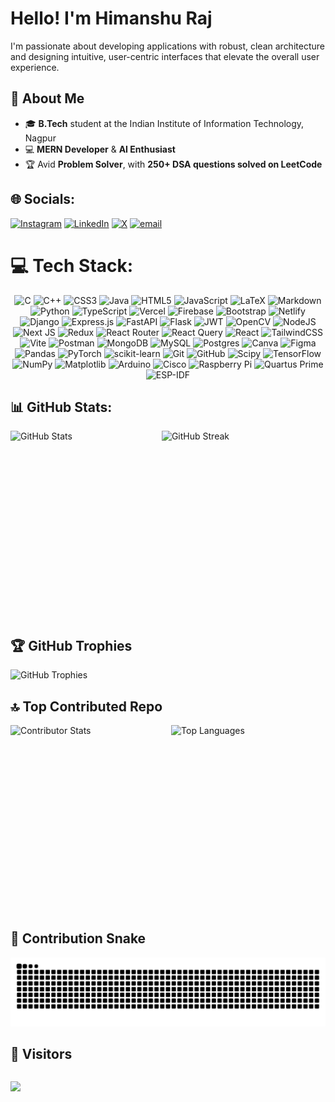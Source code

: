 
# **Hello!**  I'm **Himanshu Raj** 

I'm passionate about developing applications with robust, clean architecture and designing intuitive, user-centric interfaces that elevate the overall user experience.


## 🚀 **About Me**  
- 🎓 **B.Tech** student at the Indian Institute of Information Technology, Nagpur  
- 💻 **MERN Developer** & **AI Enthusiast**   
- 🏆 Avid **Problem Solver**, with **250+ DSA questions solved on LeetCode**  



## 🌐 Socials:
[![Instagram](https://img.shields.io/badge/Instagram-%23E4405F.svg?logo=Instagram&logoColor=white)](https://instagram.com/_.himanshu__raj) [![LinkedIn](https://img.shields.io/badge/LinkedIn-%230077B5.svg?logo=linkedin&logoColor=white)](https://linkedin.com/in/_.himanshu__raj) [![X](https://img.shields.io/badge/X-black.svg?logo=X&logoColor=white)](https://x.com/𝓗𝓲𝓶𝓪𝓷𝓼𝓱𝓾__𝓻𝓪𝓳__) [![email](https://img.shields.io/badge/Email-D14836?logo=gmail&logoColor=white)](mailto:itsmehimanshuraaz@gmail.com) 

# 💻 Tech Stack:
<div align="center">
  
![C](https://img.shields.io/badge/c-%2300599C.svg?style=plastic&logo=c&logoColor=white)
![C++](https://img.shields.io/badge/c++-%2300599C.svg?style=plastic&logo=c%2B%2B&logoColor=white)
![CSS3](https://img.shields.io/badge/css3-%231572B6.svg?style=plastic&logo=css3&logoColor=white) 
![Java](https://img.shields.io/badge/java-%23ED8B00.svg?style=plastic&logo=openjdk&logoColor=white) 
![HTML5](https://img.shields.io/badge/html5-%23E34F26.svg?style=plastic&logo=html5&logoColor=white) 
![JavaScript](https://img.shields.io/badge/javascript-%23323330.svg?style=plastic&logo=javascript&logoColor=%23F7DF1E)
![LaTeX](https://img.shields.io/badge/latex-%23008080.svg?style=plastic&logo=latex&logoColor=white)
![Markdown](https://img.shields.io/badge/markdown-%23000000.svg?style=plastic&logo=markdown&logoColor=white) 
![Python](https://img.shields.io/badge/python-3670A0?style=plastic&logo=python&logoColor=ffdd54) 
![TypeScript](https://img.shields.io/badge/typescript-%23007ACC.svg?style=plastic&logo=typescript&logoColor=white) 
![Vercel](https://img.shields.io/badge/vercel-%23000000.svg?style=plastic&logo=vercel&logoColor=white)
![Firebase](https://img.shields.io/badge/firebase-%23039BE5.svg?style=plastic&logo=firebase)
![Bootstrap](https://img.shields.io/badge/bootstrap-%238511FA.svg?style=plastic&logo=bootstrap&logoColor=white) 
![Netlify](https://img.shields.io/badge/netlify-%23000000.svg?style=plastic&logo=netlify&logoColor=#00C7B7) 
![Django](https://img.shields.io/badge/django-%23092E20.svg?style=plastic&logo=django&logoColor=white) 
![Express.js](https://img.shields.io/badge/express.js-%23404d59.svg?style=plastic&logo=express&logoColor=%2361DAFB) 
![FastAPI](https://img.shields.io/badge/FastAPI-005571?style=plastic&logo=fastapi) 
![Flask](https://img.shields.io/badge/flask-%23000.svg?style=plastic&logo=flask&logoColor=white) 
![JWT](https://img.shields.io/badge/JWT-black?style=plastic&logo=JSON%20web%20tokens) 
![OpenCV](https://img.shields.io/badge/opencv-%23white.svg?style=plastic&logo=opencv&logoColor=white) 
![NodeJS](https://img.shields.io/badge/node.js-6DA55F?style=plastic&logo=node.js&logoColor=white) 
![Next JS](https://img.shields.io/badge/Next-black?style=plastic&logo=next.js&logoColor=white) 
![Redux](https://img.shields.io/badge/redux-%23593d88.svg?style=plastic&logo=redux&logoColor=white) 
![React Router](https://img.shields.io/badge/React_Router-CA4245?style=plastic&logo=react-router&logoColor=white) 
![React Query](https://img.shields.io/badge/-React%20Query-FF4154?style=plastic&logo=react%20query&logoColor=white) 
![React](https://img.shields.io/badge/react-%2320232a.svg?style=plastic&logo=react&logoColor=%2361DAFB) 
![TailwindCSS](https://img.shields.io/badge/tailwindcss-%2338B2AC.svg?style=plastic&logo=tailwind-css&logoColor=white) 
![Vite](https://img.shields.io/badge/vite-%23646CFF.svg?style=plastic&logo=vite&logoColor=white)
![Postman](https://img.shields.io/badge/Postman-FF6C37?style=plastic&logo=postman&logoColor=white) 
![MongoDB](https://img.shields.io/badge/MongoDB-%234ea94b.svg?style=plastic&logo=mongodb&logoColor=white)
![MySQL](https://img.shields.io/badge/mysql-4479A1.svg?style=plastic&logo=mysql&logoColor=white) 
![Postgres](https://img.shields.io/badge/postgres-%23316192.svg?style=plastic&logo=postgresql&logoColor=white) 
![Canva](https://img.shields.io/badge/Canva-%2300C4CC.svg?style=plastic&logo=Canva&logoColor=white) 
![Figma](https://img.shields.io/badge/figma-%23F24E1E.svg?style=plastic&logo=figma&logoColor=white)
![Pandas](https://img.shields.io/badge/pandas-%23150458.svg?style=plastic&logo=pandas&logoColor=white)
![PyTorch](https://img.shields.io/badge/PyTorch-%23EE4C2C.svg?style=plastic&logo=PyTorch&logoColor=white)
![scikit-learn](https://img.shields.io/badge/scikit--learn-%23F7931E.svg?style=plastic&logo=scikit-learn&logoColor=white)
![Git](https://img.shields.io/badge/git-%23F05033.svg?style=plastic&logo=git&logoColor=white) 
![GitHub](https://img.shields.io/badge/github-%23121011.svg?style=plastic&logo=github&logoColor=white) 
![Scipy](https://img.shields.io/badge/SciPy-%230C55A5.svg?style=plastic&logo=scipy&logoColor=%white)
![TensorFlow](https://img.shields.io/badge/TensorFlow-%23FF6F00.svg?style=plastic&logo=TensorFlow&logoColor=white) 
![NumPy](https://img.shields.io/badge/numpy-%23013243.svg?style=plastic&logo=numpy&logoColor=white)
![Matplotlib](https://img.shields.io/badge/Matplotlib-%23ffffff.svg?style=plastic&logo=Matplotlib&logoColor=black)
![Arduino](https://img.shields.io/badge/-Arduino-00979D?style=plastic&logo=Arduino&logoColor=white) 
![Cisco](https://img.shields.io/badge/cisco-%23049fd9.svg?style=plastic&logo=cisco&logoColor=black) 
![Raspberry Pi](https://img.shields.io/badge/-Raspberry_Pi-C51A4A?style=plastic&logo=Raspberry-Pi)
![Quartus Prime](https://img.shields.io/badge/Quartus%20Prime-%2300A9E0.svg?style=plastic&logo=intel&logoColor=white)
![ESP-IDF](https://img.shields.io/badge/ESP--IDF-%23E7352C.svg?style=plastic&logo=espressif&logoColor=white)
</div>

## 📊 GitHub Stats:

<div style="display: flex; justify-content: space-between; align-items: center;">
  <img src="https://github-readme-stats.vercel.app/api?username=im-Vengeance0&theme=dark&hide_border=false&include_all_commits=false&count_private=false" 
       alt="GitHub Stats" 
       style="height: 300px; width: 47%; object-fit: cover;" />
  <img src="https://nirzak-streak-stats.vercel.app/?user=im-Vengeance0&theme=dark&hide_border=false" 
       alt="GitHub Streak" 
       style="height: 300px; width: 52%; object-fit: cover;" />
</div>


## 🏆 GitHub Trophies

<img src="https://github-profile-trophy.vercel.app/?username=im-Vengeance0&theme=dark&no-frame=false&no-bg=true&margin-w=4" alt="GitHub Trophies" />
 

## 🔝 Top Contributed Repo

<div style="display: flex; justify-content: space-between; align-items: center;">
  <img src="https://github-contributor-stats.vercel.app/api?username=im-Vengeance0&limit=5&theme=dark&combine_all_yearly_contributions=true" 
       alt="Contributor Stats" 
       style="height: 300px; width: 49%;" />
  <img src="https://github-readme-stats.vercel.app/api/top-langs/?username=im-Vengeance0&theme=dark&hide_border=false&include_all_commits=false&count_private=false&layout=compact" 
       alt="Top Languages" 
       style="height: 300px; width: 49%;" />
</div>
<h2>🐍 Contribution Snake</h2>
<picture>
  <source media="(prefers-color-scheme: dark)" srcset="https://github.com/im-Vengeance0/im-Vengeance0/blob/output/github-contribution-grid-snake-dark.svg" />
  <source media="(prefers-color-scheme: light)" srcset="https://github.com/im-Vengeance0/im-Vengeance0/blob/output/github-contribution-grid-snake.svg" />
  <img alt="github-snake" src="https://github.com/im-Vengeance0/im-Vengeance0/blob/output/github-contribution-grid-snake.svg" />
</picture>
<h2>🥷 Visitors</h2>
<div style="display: flex; justify-content: space-between; align-items: center;">
  
  [![](https://visitcount.itsvg.in/api?id=im-Vengeance0&icon=0&color=0)](https://visitcount.itsvg.in)
  
</div>




